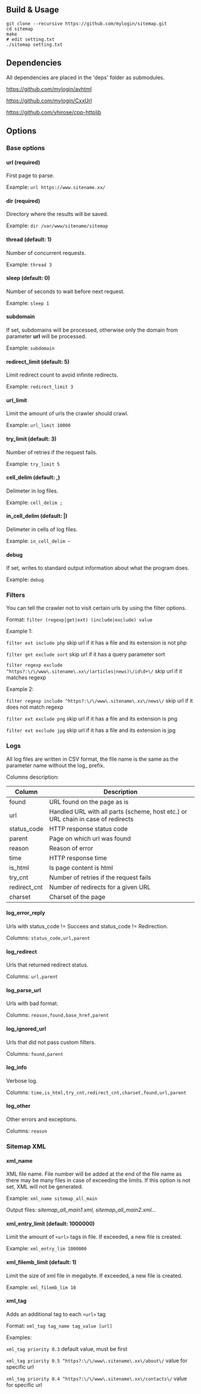 ## Build & Usage

	git clone --recursive https://github.com/mylogin/sitemap.git
	cd sitemap
	make
	# edit setting.txt
	./sitemap setting.txt

## Dependencies

All dependencies are placed in the 'deps' folder as submodules.

<https://github.com/mylogin/avhtml>

<https://github.com/mylogin/CxxUrl>

<https://github.com/yhirose/cpp-httplib>

## Options

### Base options

#### url (required)

First page to parse.

Example: `url https://www.sitename.xx/`

#### dir (required)

Directory where the results will be saved.

Example: `dir /var/www/sitename/sitemap`

#### thread (default: 1)

Number of concurrent requests.

Example: `thread 3`

#### sleep (default: 0)

Number of seconds to wait before next request.

Example: `sleep 1`

#### subdomain

If set, subdomains will be processed, otherwise only the domain from parameter **url** will be processed.

Example: `subdomain`

#### redirect_limit (default: 5)

Limit redirect count to avoid infinite redirects.

Example: `redirect_limit 3`

#### url_limit

Limit the amount of urls the crawler should crawl.

Example: `url_limit 10000`

#### try_limit (default: 3)

Number of retries if the request fails.

Example: `try_limit 5`

#### cell_delim (default: ,)

Delimeter in log files.

Example: `cell_delim ;`

#### in_cell_delim (default: |)

Delimeter in cells of log files.

Example: `in_cell_delim ~`

#### debug

If set, writes to standard output information about what the program does.

Example: `debug`

### Filters

You can tell the crawler not to visit certain urls by using the filter options.

Format: `filter (regexp|get|ext) (include|exclude) value`

Example 1:

`filter ext include php` skip url if it has a file and its extension is not php

`filter get exclude sort` skip url if it has a query parameter sort

`filter regexp exclude ^https?:\/\/www\.sitename\.xx\/(articles|news)\/id\d+\/` skip url if it matches regexp

Example 2:

`filter regexp include ^https?:\/\/www\.sitename\.xx\/news\/` skip url if it does not match regexp

`filter ext exclude png` skip url if it has a file and its extension is png

`filter ext exclude jpg` skip url if it has a file and its extension is jpg

### Logs

All log files are written in CSV format, the file name is the same as the parameter name without the log_ prefix.

Columns description:

| Column | Description |
|-|-|
| found | URL found on the page as is |
| url | Handled URL with all parts (scheme, host etc.) or URL chain in case of redirects |
| status_code | HTTP response status code |
| parent | Page on which url was found |
| reason | Reason of error |
| time | HTTP response time |
| is_html | Is page content is html |
| try_cnt | Number of retries if the request fails |
| redirect_cnt | Number of redirects for a given URL |
| charset | Charset of the page |

#### log_error_reply

Urls with status_code != Succees and status_code != Redirection.

Columns: `status_code,url,parent`

#### log_redirect

Urls that returned redirect status.

Columns: `url,parent`

#### log_parse_url

Urls with bad format.

Columns: `reason,found,base_href,parent`

#### log_ignored_url

Urls that did not pass custom filters.

Columns: `found,parent`

#### log_info

Verbose log.

Columns: `time,is_html,try_cnt,redirect_cnt,charset,found,url,parent`

#### log_other

Other errors and exceptions.

Columns: `reason`

### Sitemap XML

#### xml_name

XML file name. File number will be added at the end of the file name as there may be many files in case of exceeding the limits. If this option is not set, XML will not be generated.

Example: `xml_name sitemap_all_main`

Output files: *sitemap_all_main1.xml, sitemap_all_main2.xml...*

#### xml_entry_limit (default: 1000000)

Limit the amount of `<url>` tags in file. If exceeded, a new file is created.

Example: `xml_entry_lim 1000000`

#### xml_filemb_limit (default: 1)

Limit the size of xml file in megabyte. If exceeded, a new file is created.

Example: `xml_filemb_lim 10`

#### xml_tag

Adds an additional tag to each `<url>` tag

Format: `xml_tag tag_name tag_value [url]`

Examples:

`xml_tag priority 0.3` default value, must be first

`xml_tag priority 0.5 ^https?:\/\/www\.sitename\.xx\/about\/` value for specific url

`xml_tag priority 0.4 ^https?:\/\/www\.sitename\.xx\/contacts\/` value for specific url